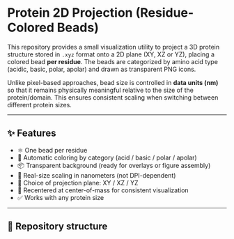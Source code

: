# Protein 2D Projection (Residue-Colored Beads)

This repository provides a small visualization utility to project a 3D protein structure stored in `.xyz` format onto a 2D plane (XY, XZ or YZ), placing a colored bead **per residue**. The beads are categorized by amino acid type (acidic, basic, polar, apolar) and drawn as transparent PNG icons.

Unlike pixel-based approaches, bead size is controlled in **data units (nm)** so that it remains physically meaningful relative to the size of the protein/domain. This ensures consistent scaling when switching between different protein sizes.

---

## ✨ Features

- ⚛️ One bead per residue
- 🎨 Automatic coloring by category (acid / basic / polar / apolar)
- 📦 Transparent background (ready for overlays or figure assembly)
- 📐 Real-size scaling in nanometers (not DPI-dependent)
- 🔄 Choice of projection plane: XY / XZ / YZ
- 🧭 Recentered at center-of-mass for consistent visualization
- ✅ Works with any protein size

---

## 📁 Repository structure


